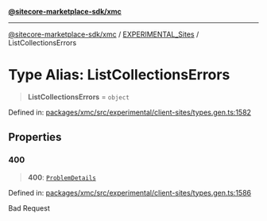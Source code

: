 [**@sitecore-marketplace-sdk/xmc**](../../../../README.md)

***

[@sitecore-marketplace-sdk/xmc](../../../../README.md) / [EXPERIMENTAL\_Sites](../README.md) / ListCollectionsErrors

# Type Alias: ListCollectionsErrors

> **ListCollectionsErrors** = `object`

Defined in: [packages/xmc/src/experimental/client-sites/types.gen.ts:1582](https://github.com/Sitecore/marketplace-sdk/blob/main/packages/xmc/src/experimental/client-sites/types.gen.ts#L1582)

## Properties

### 400

> **400**: [`ProblemDetails`](ProblemDetails.md)

Defined in: [packages/xmc/src/experimental/client-sites/types.gen.ts:1586](https://github.com/Sitecore/marketplace-sdk/blob/main/packages/xmc/src/experimental/client-sites/types.gen.ts#L1586)

Bad Request
